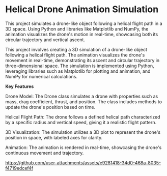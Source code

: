 # Helical Drone Animation Simulation
This project simulates a drone-like object following a helical flight path in a 3D space. Using Python and libraries like Matplotlib and NumPy, the animation visualizes the drone's motion in real-time, showcasing both its circular trajectory and vertical ascent.

This project involves creating a 3D simulation of a drone-like object following a helical flight path. The animation visualizes the drone's movement in real-time, demonstrating its ascent and circular trajectory in three-dimensional space. The simulation is implemented using Python, leveraging libraries such as Matplotlib for plotting and animation, and NumPy for numerical calculations.

**Key Features**

Drone Model: The Drone class simulates a drone with properties such as mass, drag coefficient, thrust, and position. The class includes methods to update the drone's position based on time.

Helical Flight Path: The drone follows a defined helical path characterized by a specific radius and vertical speed, giving it a realistic flight pattern.

3D Visualization: The simulation utilizes a 3D plot to represent the drone's position in space, with labeled axes for clarity.

Animation: The animation is rendered in real-time, showcasing the drone's continuous movement and trajectory.


https://github.com/user-attachments/assets/e9281418-34d0-468a-8035-f4719edcef4f

